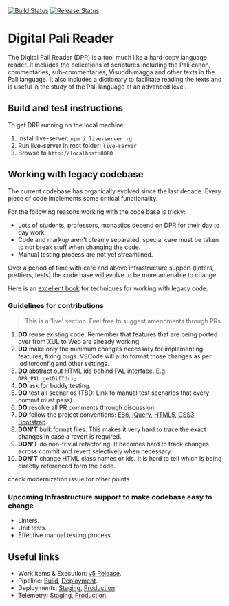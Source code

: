 [![Build Status](https://dev.azure.com/yuttadhammo/digitalpalireader/_apis/build/status/digitalpalireader%20-%20build?branchName=master)](https://dev.azure.com/yuttadhammo/digitalpalireader/_build/latest?definitionId=1&branchName=master) [![Release Status](https://vsrm.dev.azure.com/yuttadhammo/_apis/public/Release/badge/5c79c309-a1e5-4a73-b2a5-4faa0c2a2cce/1/2)](https://yuttadhammo.visualstudio.com/digitalpalireader/_release)

# Digital Pali Reader

The Digital Pali Reader (DPR) is a tool much like a hard-copy language reader. It includes the collections of scriptures including the Pali canon, commentaries, sub-commentaries, Visuddhimagga and other texts in the Pali language. It also includes a dictionary to facilitate reading the texts and is useful in the study of the Pali language at an advanced level.

## Build and test instructions

To get DRP running on the local machine:

1. Install live-server: `npm i live-server -g`
1. Run live-server in root folder: `live-server`
1. Browse to `http://localhost:8080`

## Working with legacy codebase

The current codebase has organically evolved since the last decade. Every piece of code implements some critical functionality.

For the following reasons working with the code base is tricky:

- Lots of students, professors, monastics depend on DPR for their day to day work.
- Code and markup aren't cleanly separated, special care must be taken to not break stuff when changing the code.
- Manual testing process are not yet streamlined.

Over a period of time with care and above infrastructure support (linters, prettiers, tests) the code base will evolve to be more amenable to change.

Here is an [excellent book](https://www.amazon.com.au/FEATHERS-WORK-EFFECT-LEG-CODE/dp/0131177052) for techniques for working with legacy code.

### Guidelines for contributions

> This is a 'live' section. Feel free to suggest amendments through PRs.

1. **DO** reuse existing code. Remember that features that are being ported over from XUL to Web are already working.
1. **DO** make only the minimum changes necessary for implementing features, fixing bugs. VSCode will auto format those changes as per .editorconfig and other settings.
1. **DO** abstract out HTML ids behind PAL interface. E.g. ```DPR_PAL.getDifId();```
1. **DO** ask for buddy testing.
1. **DO** test all scenarios (TBD: Link to manual test scenarios that every commit must pass)
1. **DO** resolve all PR comments through discussion.
1. **DO** follow the project conventions: [ES6](coding-conventions/es6.md), [jQuery](coding-conventions/jquery.md), [HTML5](coding-conventions/html5.md), [CSS3](coding-conventions/css3.md), [Bootstrap](coding-conventions/bootstrap.md).
1. **DON'T** bulk format files. This makes it very hard to trace the exact changes in case a revert is required.
1. **DON'T** do non-trivial refactoring. It becomes hard to track changes across commit and revert selectively when necessary.
1. **DON'T** change HTML class names or ids. It is hard to tell which is being directly referenced form the code.

check modernization issue for other points

### Upcoming Infrastructure support to make codebase easy to change

- Linters.
- Unit tests.
- Effective manual testing process.

## Useful links

- Work items & Execution: [v5 Release](https://github.com/yuttadhammo/digitalpalireader/projects/1).
- Pipeline: [Build](https://yuttadhammo.visualstudio.com/digitalpalireader/_build), [Deployment](https://yuttadhammo.visualstudio.com/digitalpalireader/_release).
- Deployments: [Staging](https://dprstaging.z24.web.core.windows.net/), [Production](https://dprproduction.z13.web.core.windows.net/).
- Telemetry: [Staging](https://portal.azure.com/#@parthopdaslive.onmicrosoft.com/resource/subscriptions/dc9c3151-f906-4b6a-b7d3-040337cbcc79/resourceGroups/sirimangalo-staging/providers/microsoft.insights/components/sirimangalo-staging/sessions), [Production](https://portal.azure.com/#@parthopdaslive.onmicrosoft.com/resource/subscriptions/dc9c3151-f906-4b6a-b7d3-040337cbcc79/resourceGroups/sirimangalo-production/providers/microsoft.insights/components/sirimangalo-production/sessions).
